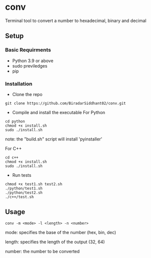 # conv
Terminal tool to convert a number to hexadecimal, binary and decimal

## Setup
### Basic Requirments
- Python 3.9 or above
- sudo previledges
- pip

### Installation
- Clone the repo
```
git clone https://github.com/BiradarSiddhant02/conv.git 
```

- Compile and install the executable
For Python
```
cd python
chmod +x install.sh
sudo ./install.sh
```
note: the "build.sh" script will install 'pyinstaller' 

For C++
```
cd c++
chmod +x install.sh
sudo ./install.sh
```

- Run tests
```
chmod +x test1.sh test2.sh
./python/test1.sh
./python/test2.sh 
./c++/test.sh 
```

## Usage
```
conv -m <mode> -l <length> -n <number>
```
mode: specifies the base of the number (hex, bin, dec)

length: specifies the length of the output (32, 64)

number: the number to be converted